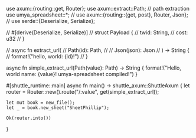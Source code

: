 use axum::{routing::get, Router};
use axum::extract::Path; // path extraction
use umya_spreadsheet::*;
// use axum::{routing::{get, post}, Router, Json};
// use serde::{Deserialize, Serialize};

// #[derive(Deserialize, Serialize)]
// struct Payload {
//     twid: String,
//     cost: u32
// }

// async fn extract_url(
//     Path(id): Path<String>,
//     // Json(json): Json<Payload>
// ) -> String {
//     format!("hello, world: {id}!")
// }




async fn simple_extract_url(Path(value): Path<u32>) -> String {
    format!("Hello, world name: {value}! umya-spreadsheet compiled!")
}


#[shuttle_runtime::main]
async fn main() -> shuttle_axum::ShuttleAxum {
    let router = Router::new().route("/:value", get(simple_extract_url));

    let mut book = new_file();
    let _ = book.new_sheet("SheetPhillip");

    Ok(router.into())
}